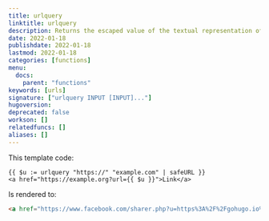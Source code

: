 ```yaml
---
title: urlquery
linktitle: urlquery
description: Returns the escaped value of the textual representation of its arguments in a form suitable for embedding in a URL query.
date: 2022-01-18
publishdate: 2022-01-18
lastmod: 2022-01-18
categories: [functions]
menu:
  docs:
    parent: "functions"
keywords: [urls]
signature: ["urlquery INPUT [INPUT]..."]
hugoversion:
deprecated: false
workson: []
relatedfuncs: []
aliases: []
---
```



This template code:

```go-html-template
{{ $u := urlquery "https://" "example.com" | safeURL }}
<a href="https://example.org?url={{ $u }}">Link</a>
```

Is rendered to:

```html
<a href="https://www.facebook.com/sharer.php?u=https%3A%2F%2Fgohugo.io%2F">Share</a>
```
